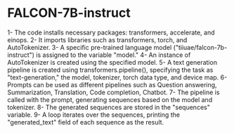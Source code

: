 # FALCON-7B-instruct
1- The code installs necessary packages: transformers, accelerate, and einops.
2- It imports libraries such as transformers, torch, and AutoTokenizer.
3- A specific pre-trained language model ("tiiuae/falcon-7b-instruct") is assigned to the variable "model."
4- An instance of AutoTokenizer is created using the specified model.
5- A text generation pipeline is created using transformers.pipeline(), specifying the task as "text-generation," the model, tokenizer, torch data type, and device map.
6- Prompts can be used as different pipelines such as Question answering, Summarization, Translation, Code completion, Chatbot.
7- The pipeline is called with the prompt, generating sequences based on the model and tokenizer.
8- The generated sequences are stored in the "sequences" variable.
9- A loop iterates over the sequences, printing the "generated_text" field of each sequence as the result.
